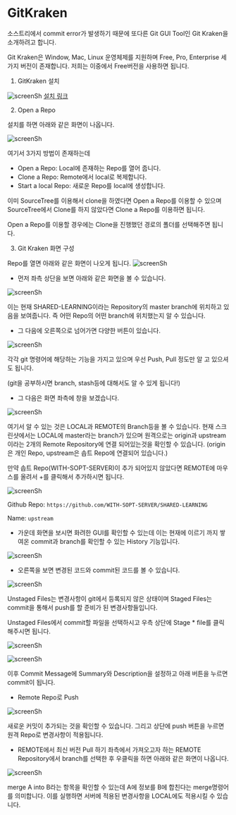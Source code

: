 # GitKraken
소스트리에서 commit error가 발생하기 때문에 또다른 Git GUI Tool인 Git Kraken을 소개하려고 합니다.

Git Kraken은 Window, Mac, Linux 운영체제를 지원하며 Free, Pro, Enterprise 세가지 버전이 존재합니다.
저희는 이중에서 Free버전을 사용하면 됩니다.

1. GitKraken 설치

![screenSh](./img/img-install-gitkraken.png)
[설치 링크](https://www.gitkraken.com)

2. Open a Repo

설치를 하면 아래와 같은 화면이 나옵니다.

![screenSh](./img/img-gitkraken-main.png)

여기서 3가지 방법이 존재하는데

- Open a Repo: Local에 존재하는 Repo를 열어 줍니다.
- Clone a Repo: Remote에서 local로 복제합니다.
- Start a local Repo: 새로운 Repo를 local에 생성합니다.

이미 SourceTree를 이용해서 clone을 하였다면  Open a Repo를 이용할 수 있으며 SourceTree에서 Clone를 하지 않았다면 Clone a Repo를 이용하면 됩니다.

Open a Repo를 이용할 경우에는 Clone을 진행했던 경로의 폴더를 선택해주면 됩니다.

3. Git Kraken 화면 구성

Repo를 열면 아래와 같은 화면이 나오게 됩니다.
![screenSh](./img/img-gitkraken-home.png)

- 먼저 좌측 상단을 보면 아래와 같은 화면을 볼 수 있습니다.

![screenSh](./img/img-gitkraken-label.png)

이는 현재 SHARED-LEARNING이라는 Repository의
master branch에 위치하고 있음을 보여줍니다.
즉 어떤 Repo의 어떤 branch에 위치했는지 알 수 있습니다.

- 그 다음에 오른쪽으로 넘어가면 다양한 버튼이 있습니다.

![screenSh](./img/img-gitkraken-btns.png)

각각 git 명령어에 해당하는 기능을 가지고 있으며 우선 Push, Pull 정도만 알 고 있으셔도 됩니다.

(git을 공부하시면 branch, stash등에 대해서도 알 수 있게 됩니다!)

- 그 다음은 화면 좌측에 창을 보겠습니다.

![screenSh](./img/img-gitkraken-remote.png)

여기서 알 수 있는 것은 LOCAL과 REMOTE의 Branch등을 볼 수 있습니다.
현재 스크린샷에서는 LOCAL에 master라는 branch가 있으며 원격으로는 origin과 upstream이라는 2개의 Remote Repository에 연결 되어있는것을 확인할 수 있습니다. (origin은 개인 Repo, upstream은 솝트 Repo에 연결되어 있습니다.)

만약 솝트 Repo(WITH-SOPT-SERVER)이 추가 되어있지 않았다면 REMOTE에 마우스를 올려서 +를 클릭해서 추가하시면 됩니다.

![screenSh](./img/img-gitkraken-remote-add.png)

Github Repo: `https://github.com/WITH-SOPT-SERVER/SHARED-LEARNING`

Name: `upstream`

- 가운데 화면을 보시면 화려한 GUI를 확인할 수 있는데 이는 현재에 이르기 까지 쌓여온 commit과 branch를 확인할 수 있는 History 기능입니다.

![screenSh](./img/img-gitkraken-history.png)


- 오른쪽을 보면 변경된 코드와 commit된 코드를 볼 수 있습니다.

![screenSh](./img/img-gitkraken-commits.png)

Unstaged Files는  변경사항이 git에서 등록되지 않은 상태이며 Staged Files는 commit을 통해서 push를 할 준비가 된 변경사항들입니다.

Unstaged Files에서 commit할 파일을 선택하시고 우측 상단에 Stage * file를 클릭해주시면 됩니다.

![screenSh](./img/img-gitkraken-stage-select.png)

![screenSh](./img/img-gitkraken-stage-selected.png)

이후 Commit Message에 Summary와 Description을 설정하고 아래 버튼을 누르면 commit이 됩니다.

- Remote Repo로 Push

![screenSh](./img/img-gitkraken-commit-apply.png)

새로운 커밋이 추가되는 것을 확인할 수 있습니다.
그리고 상단에 push 버튼을 누르면 원격 Repo로 변경사항이 적용됩니다.

- REMOTE에서 최신 버전 Pull 하기
좌측에서 가져오고자 하는 REMOTE Repository에서 branch를 선택한 후 우클릭을 하면 아래와 같은 화면이 나옵니다.

![screenSh](./img/img-gitkraken-merge-from.png)

merge A into B라는 항목을 확인할 수 있는데
A에 정보를 B에 합친다는 merge명령어를 의미합니다.
이를 실행하면 서버에 적용된 변경사항을 LOCAL에도 적용시킬 수 있습니다.


